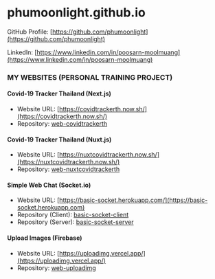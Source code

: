 # phumoonlight.github.io

GitHub Profile: [https://github.com/phumoonlight](https://github.com/phumoonlight)

LinkedIn: [https://www.linkedin.com/in/poosarn-moolmuang](https://www.linkedin.com/in/poosarn-moolmuang)

### MY WEBSITES (PERSONAL TRAINING PROJECT)

#### Covid-19 Tracker Thailand (Next.js)

- Website URL: [https://covidtrackerth.now.sh/](https://covidtrackerth.now.sh/)
- Repository: [web-covidtrackerth](https://github.com/phumoonlight/web-covidtrackerth)

#### Covid-19 Tracker Thailand (Nuxt.js)

- Website URL: [https://nuxtcovidtrackerth.now.sh/](https://nuxtcovidtrackerth.now.sh/)
- Repository: [web-nuxtcovidtrackerth](https://github.com/phumoonlight/web-nuxtcovidtrackerth)

#### Simple Web Chat (Socket.io)

- Website URL: [https://basic-socket.herokuapp.com/](https://basic-socket.herokuapp.com)
- Repository (Client): [basic-socket-client](https://github.com/phumoonlight/basic-socket-client)
- Repository (Server): [basic-socket-server](https://github.com/phumoonlight/basic-socket-server)

#### Upload Images (Firebase)

- Website URL: [https://uploadimg.vercel.app/](https://uploadimg.vercel.app/)
- Repository: [web-uploadimg](https://github.com/phumoonlight/web-uploadimg)
